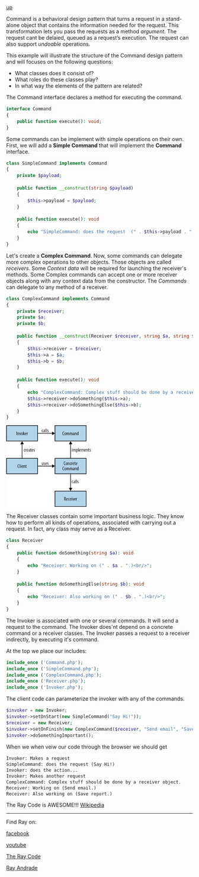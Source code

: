 [up](../README.md)

Command is a behavioral design pattern that turns a request in a stand-alone object that contains the information needed for the request. 
This transformation lets you pass the requests as a method *argument*.
The request cant be delaied, queued as a request’s execution. 
The request can also support *undoable* operations.

This example will illustrate the structure of the Command design pattern and will focuses on the following questions:
<ul>
<li>What classes does it consist of?</li>
<li>What roles do these classes play?</li>
<li>In what way the elements of the pattern are related?</li>
</ul>


The Command interface declares a method for executing the command.
```php
interface Command
{
    public function execute(): void;
}
```
Some commands can be implement with simple operations on their own.
First, we will add a **Simple Command** that will implement the **Command** interface.

```php
class SimpleCommand implements Command
{
    private $payload;

    public function __construct(string $payload)
    {
        $this->payload = $payload;
    }

    public function execute(): void
    {
        echo "SimpleCommand: does the request  (" . $this->payload . ")<br/>";
    }
}
```
Let's create a **Complex Command**.
Now, some commands can delegate more complex operations to other objects. Those objects are called *receivers.*
Some *Context data* will be required for launching the receiver's methods.
Some Complex commands can accept one or more receiver objects along with any context data from the constructor.
The *Commands* can delegate to any method of a receiver.
```php
class ComplexCommand implements Command
{
    private $receiver;
    private $a;
    private $b;

    public function __construct(Receiver $receiver, string $a, string $b)
    {
        $this->receiver = $receiver;
        $this->a = $a;
        $this->b = $b;
    }

    public function execute(): void
    {
        echo "ComplexCommand: Complex stuff should be done by a receiver object.<br/>";
        $this->receiver->doSomething($this->a);
        $this->receiver->doSomethingElse($this->b);
    }
}
```
![Command](/UMLs/images/Command/Command-4.png)

The Receiver classes contain some important business logic. 
They know how to perform all kinds of operations, associated with carrying out a request. 
In fact, any class may serve as a Receiver.
```php
class Receiver
{
    public function doSomething(string $a): void
    {
        echo "Receiver: Working on (" . $a . ".)<br/>";
    }

    public function doSomethingElse(string $b): void
    {
        echo "Receiver: Also working on (" . $b . ".)<br/>";
    }
}
```
The Invoker is associated with one or several commands. 
It will send a request to the command.
The Invoker does'nt depend on a concrete command or a receiver classes. 
The Invoker passes a request to a receiver indirectly, by executing it's command.

At the top we place our includes:

```php
include_once ('Command.php');
include_once ('SimpleCommand.php');
include_once ('ComplexCommand.php');
include_once ('Receiver.php');
include_once ('Invoker.php');
```
The client code can parameterize the invoker with any of the commands.

```php
$invoker = new Invoker;
$invoker->setOnStart(new SimpleCommand("Say Hi!"));
$receiver = new Receiver;
$invoker->setOnFinish(new ComplexCommand($receiver, "Send email", "Save report"));
$invoker->doSomethingImportant();
```

When we when veiw our code through the browser we should get

```run
Invoker: Makes a request
SimpleCommand: does the request (Say Hi!)
Invoker: does the action...
Invoker: Makes another request
ComplexCommand: Complex stuff should be done by a receiver object.
Receiver: Working on (Send email.)
Receiver: Also working on (Save report.)
```
The Ray Code is AWESOME!!!
[Wikipedia](https://en.wikipedia.org/wiki/Command_pattern)

----------------------------------------------------------------------------------------------------

Find Ray on:

[facebook](https://www.facebook.com/TheRayCode/)

[youtube](https://www.youtube.com/user/AndradeRay/)

[The Ray Code](https://www.RayAndrade.com)

[Ray Andrade](https://www.RayAndrade.org)
